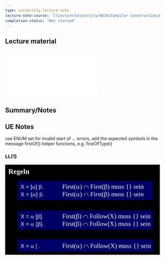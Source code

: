 ```yaml
---
type: university-lecture-note
lecture-note-course: "[[Lecture|University/WS24/Compiler Construction/Lecture]]"
completion-status: "Not started"
---
```

## Lecture material
![](_attachments/03.Parsing.pdf)
## Summary/Notes
## UE Notes
use ENUM set
for invalid start of ... errors, add the expected symbols in the message
firstOf() helper functions, e.g. firstOfType()

### LL(1)
![500](_attachments/Pasted%20image%2020241031224925.png)
